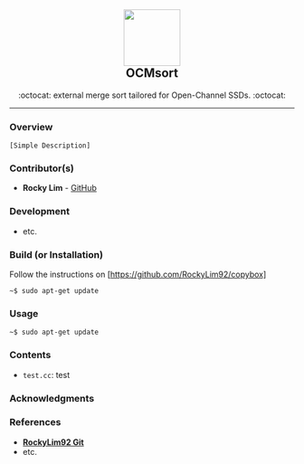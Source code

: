<div class="header" align="center">
	<h2>
		<a href="https://rockylim92.github.io/" title="temp">
			<img alt="" src="https://github.com/RockyLim92/copyBox/blob/master/asset/rocky_icon.png" width="100px" height="100px" />
		</a>
		<br />
		OCMsort
	</h2>
	<p align="center">:octocat: external merge sort tailored for Open-Channel SSDs. :octocat:</p>
</div>

---

### Overview
`[Simple Description]`


### Contributor(s)
- **Rocky Lim** - [GitHub](https://github.com/RockyLim92)


### Development
- etc.


### Build (or Installation)
Follow the instructions on [https://github.com/RockyLim92/copybox]
```
~$ sudo apt-get update
```


### Usage  
```
~$ sudo apt-get update
```

### Contents
- `test.cc`: test


### Acknowledgments


### References
- [**RockyLim92 Git**](https://github.com/RockyLim92)
- etc.

